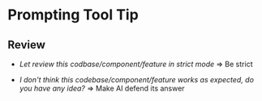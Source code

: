 # Prompting Tool Tip

## Review

- *Let review this codbase/component/feature in strict mode* => Be strict

- *I don't think this codebase/component/feature works as expected, do you have any idea?* => Make AI defend its answer

